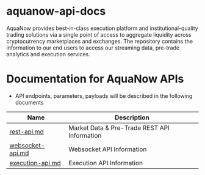 # aquanow-api-docs
AquaNow provides best-in-class execution platform and institutional-quality trading solutions via a single point of access to aggregate liquidity across cryptocurrency marketplaces and exchanges. The repository contains the information to our end users to access our streaming data, pre-trade analytics and execution services.

# Documentation for AquaNow APIs
* API endpoints, parameters, payloads will be described in the following documents 

Name | Description
------------ | ------------ 
[rest-api.md](./rest-api.md) | Market Data & Pre-Trade REST API Information
[websocket-api.md](./websocket-api.md) | Websocket API Information
[execution-api.md](./execution-api.md) | Execution API Information
